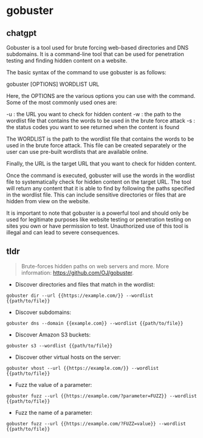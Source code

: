 # gobuster 
## chatgpt 
Gobuster is a tool used for brute forcing web-based directories and DNS subdomains. It is a command-line tool that can be used for penetration testing and finding hidden content on a website.

The basic syntax of the command to use gobuster is as follows:

gobuster [OPTIONS] WORDLIST URL

Here, the OPTIONS are the various options you can use with the command. Some of the most commonly used ones are:

  -u : the URL you want to check for hidden content
  -w : the path to the wordlist file that contains the words to be used in the brute force attack
  -s : the status codes you want to see returned when the content is found

The WORDLIST is the path to the wordlist file that contains the words to be used in the brute force attack. This file can be created separately or the user can use pre-built wordlists that are available online.

Finally, the URL is the target URL that you want to check for hidden content.

Once the command is executed, gobuster will use the words in the wordlist file to systematically check for hidden content on the target URL. The tool will return any content that it is able to find by following the paths specified in the wordlist file. This can include sensitive directories or files that are hidden from view on the website.

It is important to note that gobuster is a powerful tool and should only be used for legitimate purposes like website testing or penetration testing on sites you own or have permission to test. Unauthorized use of this tool is illegal and can lead to severe consequences. 

## tldr 
 
> Brute-forces hidden paths on web servers and more.
> More information: <https://github.com/OJ/gobuster>.

- Discover directories and files that match in the wordlist:

`gobuster dir --url {{https://example.com/}} --wordlist {{path/to/file}}`

- Discover subdomains:

`gobuster dns --domain {{example.com}} --wordlist {{path/to/file}}`

- Discover Amazon S3 buckets:

`gobuster s3 --wordlist {{path/to/file}}`

- Discover other virtual hosts on the server:

`gobuster vhost --url {{https://example.com/}} --wordlist {{path/to/file}}`

- Fuzz the value of a parameter:

`gobuster fuzz --url {{https://example.com/?parameter=FUZZ}} --wordlist {{path/to/file}}`

- Fuzz the name of a parameter:

`gobuster fuzz --url {{https://example.com/?FUZZ=value}} --wordlist {{path/to/file}}`
